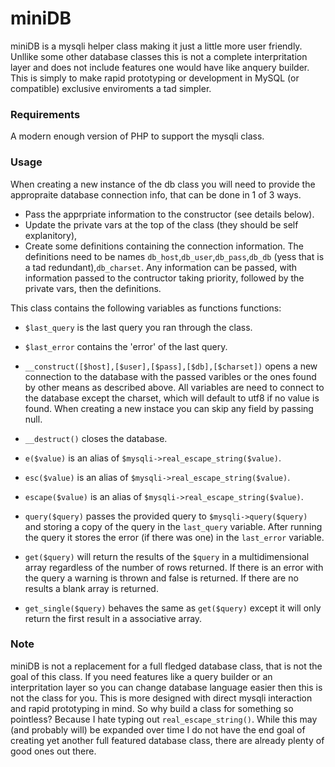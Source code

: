 # miniDB

miniDB is a mysqli helper class making it just a little more user friendly. Unllike some other database classes this is not a complete interpritation layer and does not include features one would have like anquery builder. This is simply to make rapid prototyping or development in MySQL (or compatible) exclusive enviroments a tad simpler. 

### Requirements
A modern enough version of PHP to support the mysqli class.

### Usage
When creating a new instance of the db class you will need to provide the appropraite database connection info, that can be done in 1 of 3 ways.
- Pass the apprpriate information to the constructor (see details below).
- Update the private vars at the top of the class (they should be self explanitory),
- Create some definitions containing the connection information. The definitions need to be names `db_host`,`db_user`,`db_pass`,`db_db` (yess that is a tad redundant),`db_charset`.
Any information can be passed, with information passed to the contructor taking priority, followed by the private vars, then the definitions.

This class contains the following variables as functions functions:

- `$last_query` is the last query you ran through the class.

- `$last_error` contains the 'error' of the last query.

- `__construct([$host],[$user],[$pass],[$db],[$charset])` opens a new connection to the database with the passed varibles or the ones found by other means as described above. All variables are need to connect to the database except the charset, which will default to utf8 if no value is found. When creating a new instace you can skip any field by passing null.

- `__destruct()` closes the database.

- `e($value)` is an alias of `$mysqli->real_escape_string($value)`.

- `esc($value)` is an alias of `$mysqli->real_escape_string($value)`.

- `escape($value)` is an alias of `$mysqli->real_escape_string($value)`.

- `query($query)` passes the provided query to `$mysqli->query($query)` and storing a copy of the query in the `last_query` variable. After running the query it stores the error (if there was one) in the `last_error` variable.

- `get($query)` will return the results of the `$query` in a multidimensional array regardless of the number of rows returned. If there is an error with the query a warning is thrown and false is returned. If there are no results a blank array is returned.

- `get_single($query)` behaves the same as `get($query)` except it will only return the first result in a associative array.

### Note
miniDB is not a replacement for a full fledged database class, that is not the goal of this class. If you need features like a query builder or an interpritation layer so you can change database language easier then this is not the class for you. This is more designed with direct mysqli interaction and rapid prototyping in mind. So why build a class for something so pointless? Because I hate typing out `real_escape_string()`. While this may (and probably will) be expanded over time I do not have the end goal of creating yet another full featured database class, there are already plenty of good ones out there.